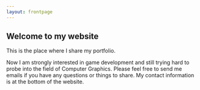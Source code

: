 ```yaml
---
layout: frontpage
---
```


## Welcome to my website

This is the place where I share my portfolio. 

Now I am strongly interested in game development and still trying hard to probe into the field of Computer Graphics. Please feel free to send me emails if you have any questions or things to share. My contact information is at the bottom of the website.
